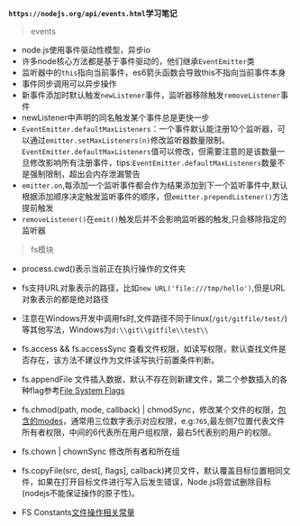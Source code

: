 **`https://nodejs.org/api/events.html`学习笔记**

> events
+ node.js使用事件驱动性模型，异步io
+ 许多node核心方法都是基于事件驱动的，他们继承`EventEmitter`类
+ 监听器中的`this`指向当前事件，es6箭头函数会导致this不指向当前事件本身
+ 事件同步调用可以异步操作
+ 新事件添加时默认触发`newListener`事件，监听器移除触发`removeListener`事件
+ newListener中声明的同名触发某个事件总是更快一步
+ `EventEmitter.defaultMaxListeners`：一个事件默认能注册10个监听器，可以通过`emitter.setMaxListeners(n)`修改监听器数量限制。`EventEmitter.defaultMaxListeners`值可以修改，但需要注意的是该数量一旦修改影响所有注册事件，tips:`EventEmitter.defaultMaxListeners`数量不是强制限制，超出会内存泄漏警告
+ `emitter.on`,每添加一个监听事件都会作为结果添加到下一个监听事件中,默认根据添加顺序决定触发监听事件的顺序，但`emitter.prependListener()`方法提前触发
+ `removeListener()`在`emit()`触发后并不会影响监听器的触发,只会移除指定的监听器

> fs模块
+ process.cwd()表示当前正在执行操作的文件夹
+ fs支持URL对象表示的路径，比如`new URL('file:///tmp/hello')`,但是URL对象表示的都是绝对路径
+ 注意在Windows开发中调用fs时,文件路径不同于linux(`/git/gitfile/test/`)等其他写法，Windows为`d:\\git\\gitfile\\test\\`

+ fs.access && fs.accessSync 查看文件权限，如读写权限，默认查找文件是否存在，该方法不建议作为文件读写执行前置条件判断。
+ fs.appendFile 文件插入数据，默认不存在则新建文件，第二个参数插入的各种flag参考[File System Flags](https://nodejs.org/api/fs.html#fs_file_system_flags)
+ fs.chmod(path, mode, callback) | chmodSync，修改某个文件的权限，[包含的modes](https://nodejs.org/api/fs.html#fs_file_modes)，通常用三位数字表示对应权限，e.g:`765`,最左侧7位置代表文件所有者权限，中间的6代表所在用户组权限，最右5代表别的用户的权限。
+ fs.chown | chownSync 修改所有者和所在组
+ fs.copyFile(src, dest[, flags], callback)拷贝文件，默认覆盖目标位置相同文件，如果在打开目标文件进行写入后发生错误，Node.js将尝试删除目标(nodejs不能保证操作的原子性)。
+ FS Constants[文件操作相关常量](https://nodejs.org/api/fs.html#fs_fs_constants_1)